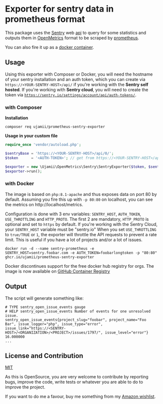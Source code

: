 # Exporter for sentry data in prometheus format

This package uses the [Sentry](https://sentry.io/) web [api](https://docs.sentry.io/api/) to query for some statistics and outputs them 
in [OpenMetrics](https://github.com/OpenObservability/OpenMetrics) format to be scraped by [prometheus](https://prometheus.io/).

You can also fire it up as a [docker container](#with-docker).

## Usage

Using this exporter with Composer or Docker, you will need the hostname of your sentry installation and an auth token, which you can create 
via `https://<YOUR-SENTRY-HOST>/api/` if you're working with the **Sentry self hosted**. If you're working with **Sentry cloud**, you will 
need to create the token via [`https://sentry.io/settings/account/api/auth-tokens/`](https://sentry.io/settings/account/api/auth-tokens/).

### with Composer

**Installation**

```shell
composer req ujamii/prometheus-sentry-exporter
```

**Usage in your custom file**

```php
require_once 'vendor/autoload.php';

$sentryBase = 'https://<YOUR-SENTRY-HOST>/api/0/';
$token      = '<AUTH-TOKEN>'; // get from https://<YOUR-SENTRY-HOST>/api/

$exporter = new \Ujamii\OpenMetrics\Sentry\SentryExporter($token, $sentryBase);
$exporter->run();
```

### with Docker

The image is based on `php:8.1-apache` and thus exposes data on port 80 by default. Assuming you fire this up with `-p 80:80` on 
localhost, you can see the metrics on http://localhost/metrics.

Configuration is done with 3 env variables: `SENTRY_HOST`, `AUTH_TOKEN`, `USE_THROTTLING` and `HTTP_PROTO`.
The first 2 are mandatory, `HTTP_PROTO` is optional and set to `https` by default. If you're working with the Sentry Cloud, your `SENTRY_HOST` variable must be "sentry.io"
When you set `USE_THROTTLING` to `true/TRUE` or `1`, the exporter will throttle the API requests to prevent a rate limit. This is useful if you have a lot of projects and/or a lot of issues.

```shell
docker run -d --name sentry-prometheus -e SENTRY_HOST=sentry.foobar.com -e AUTH_TOKEN=foobarlongtoken -p "80:80" ghcr.io/ujamii/prometheus-sentry-exporter
```

Docker discontinues support for the free docker hub registry for orgs. The image is now available 
on [GitHub Container Registry](https://github.com/ujamii/prometheus-sentry-exporter/pkgs/container/prometheus-sentry-exporter)

## Output

The script will generate something like:

```
# TYPE sentry_open_issue_events gauge
# HELP sentry_open_issue_events Number of events for one unresolved issue.
sentry_open_issue_events{project_slug="foobar", project_name="Foo Bar", issue_logger="php", issue_type="error", issue_link="https://<SENTRY-HOST>/<ORGANIZATION>/<PROJECT>/issues/1797/", issue_level="error"} 16.000000
...
```

## License and Contribution

[MIT](LICENSE)

As this is OpenSource, you are very welcome to contribute by reporting bugs, improve the code, write tests or 
whatever you are able to do to improve the project.

If you want to do me a favour, buy me something from my [Amazon wishlist](https://www.amazon.de/registry/wishlist/2C7LSRMLEAD4F).
